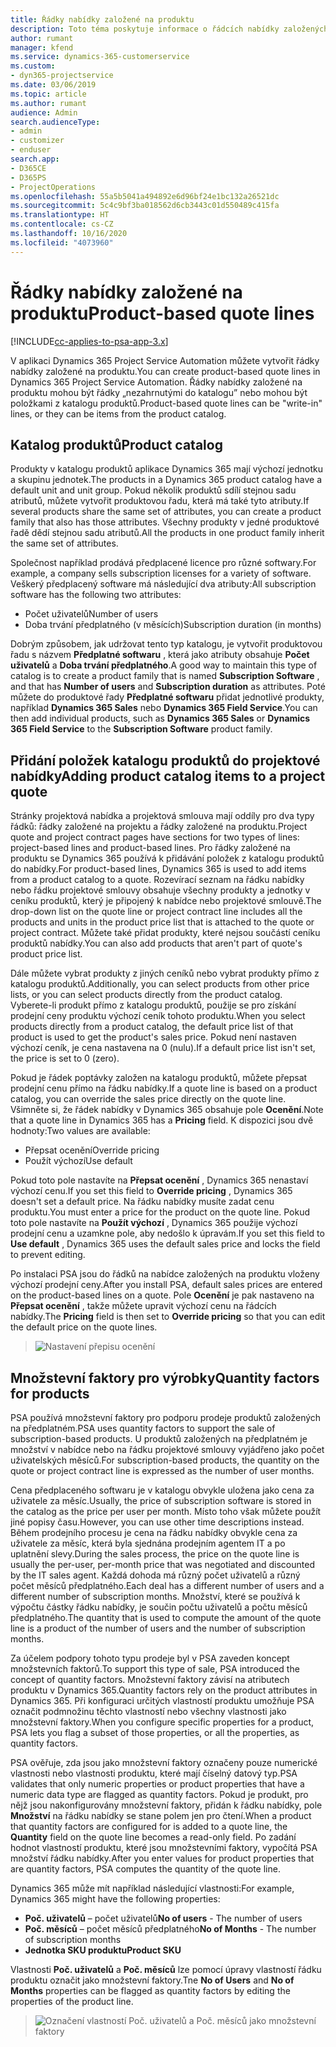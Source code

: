 ```yaml
---
title: Řádky nabídky založené na produktu
description: Toto téma poskytuje informace o řádcích nabídky založených na produktu.
author: rumant
manager: kfend
ms.service: dynamics-365-customerservice
ms.custom:
- dyn365-projectservice
ms.date: 03/06/2019
ms.topic: article
ms.author: rumant
audience: Admin
search.audienceType:
- admin
- customizer
- enduser
search.app:
- D365CE
- D365PS
- ProjectOperations
ms.openlocfilehash: 55a5b5041a494892e6d96bf24e1bc132a26521dc
ms.sourcegitcommit: 5c4c9bf3ba018562d6cb3443c01d550489c415fa
ms.translationtype: HT
ms.contentlocale: cs-CZ
ms.lasthandoff: 10/16/2020
ms.locfileid: "4073960"
---
```

# <a name="product-based-quote-lines"></a><span data-ttu-id="8c06d-103">Řádky nabídky založené na produktu</span><span class="sxs-lookup"><span data-stu-id="8c06d-103">Product-based quote lines</span></span>

[!INCLUDE[cc-applies-to-psa-app-3.x](../includes/cc-applies-to-psa-app-3x.md)]


<span data-ttu-id="8c06d-104">V aplikaci Dynamics 365 Project Service Automation můžete vytvořit řádky nabídky založené na produktu.</span><span class="sxs-lookup"><span data-stu-id="8c06d-104">You can create product-based quote lines in Dynamics 365 Project Service Automation.</span></span> <span data-ttu-id="8c06d-105">Řádky nabídky založené na produktu mohou být řádky „nezahrnutými do katalogu” nebo mohou být položkami z katalogu produktů.</span><span class="sxs-lookup"><span data-stu-id="8c06d-105">Product-based quote lines can be "write-in" lines, or they can be items from the product catalog.</span></span>

## <a name="product-catalog"></a><span data-ttu-id="8c06d-106">Katalog produktů</span><span class="sxs-lookup"><span data-stu-id="8c06d-106">Product catalog</span></span>

<span data-ttu-id="8c06d-107">Produkty v katalogu produktů aplikace Dynamics 365 mají výchozí jednotku a skupinu jednotek.</span><span class="sxs-lookup"><span data-stu-id="8c06d-107">The products in a Dynamics 365 product catalog have a default unit and unit group.</span></span> <span data-ttu-id="8c06d-108">Pokud několik produktů sdílí stejnou sadu atributů, můžete vytvořit produktovou řadu, která má také tyto atributy.</span><span class="sxs-lookup"><span data-stu-id="8c06d-108">If several products share the same set of attributes, you can create a product family that also has those attributes.</span></span> <span data-ttu-id="8c06d-109">Všechny produkty v jedné produktové řadě dědí stejnou sadu atributů.</span><span class="sxs-lookup"><span data-stu-id="8c06d-109">All the products in one product family inherit the same set of attributes.</span></span>

<span data-ttu-id="8c06d-110">Společnost například prodává předplacené licence pro různé softwary.</span><span class="sxs-lookup"><span data-stu-id="8c06d-110">For example, a company sells subscription licenses for a variety of software.</span></span> <span data-ttu-id="8c06d-111">Veškerý předplacený software má následující dva atributy:</span><span class="sxs-lookup"><span data-stu-id="8c06d-111">All subscription software has the following two attributes:</span></span>

- <span data-ttu-id="8c06d-112">Počet uživatelů</span><span class="sxs-lookup"><span data-stu-id="8c06d-112">Number of users</span></span> 
- <span data-ttu-id="8c06d-113">Doba trvání předplatného (v měsících)</span><span class="sxs-lookup"><span data-stu-id="8c06d-113">Subscription duration (in months)</span></span>

<span data-ttu-id="8c06d-114">Dobrým způsobem, jak udržovat tento typ katalogu, je vytvořit produktovou řadu s názvem **Předplatné softwaru** , která jako atributy obsahuje **Počet uživatelů** a **Doba trvání předplatného**.</span><span class="sxs-lookup"><span data-stu-id="8c06d-114">A good way to maintain this type of catalog is to create a product family that is named **Subscription Software** , and that has **Number of users** and **Subscription duration** as attributes.</span></span> <span data-ttu-id="8c06d-115">Poté můžete do produktové řady **Předplatné softwaru** přidat jednotlivé produkty, například **Dynamics 365 Sales** nebo **Dynamics 365 Field Service**.</span><span class="sxs-lookup"><span data-stu-id="8c06d-115">You can then add individual products, such as **Dynamics 365 Sales** or **Dynamics 365 Field Service** to the **Subscription Software** product family.</span></span>

## <a name="adding-product-catalog-items-to-a-project-quote"></a><span data-ttu-id="8c06d-116">Přidání položek katalogu produktů do projektové nabídky</span><span class="sxs-lookup"><span data-stu-id="8c06d-116">Adding product catalog items to a project quote</span></span>

<span data-ttu-id="8c06d-117">Stránky projektová nabídka a projektová smlouva mají oddíly pro dva typy řádků: řádky založené na projektu a řádky založené na produktu.</span><span class="sxs-lookup"><span data-stu-id="8c06d-117">Project quote and project contract pages have sections for two types of lines: project-based lines and product-based lines.</span></span> <span data-ttu-id="8c06d-118">Pro řádky založené na produktu se Dynamics 365 používá k přidávání položek z katalogu produktů do nabídky.</span><span class="sxs-lookup"><span data-stu-id="8c06d-118">For product-based lines, Dynamics 365 is used to add items from a product catalog to a quote.</span></span> <span data-ttu-id="8c06d-119">Rozevírací seznam na řádku nabídky nebo řádku projektové smlouvy obsahuje všechny produkty a jednotky v ceníku produktů, který je připojený k nabídce nebo projektové smlouvě.</span><span class="sxs-lookup"><span data-stu-id="8c06d-119">The drop-down list on the quote line or project contract line includes all the products and units in the product price list that is attached to the quote or project contract.</span></span> <span data-ttu-id="8c06d-120">Můžete také přidat produkty, které nejsou součástí ceníku produktů nabídky.</span><span class="sxs-lookup"><span data-stu-id="8c06d-120">You can also add products that aren't part of quote's product price list.</span></span>

<span data-ttu-id="8c06d-121">Dále můžete vybrat produkty z jiných ceníků nebo vybrat produkty přímo z katalogu produktů.</span><span class="sxs-lookup"><span data-stu-id="8c06d-121">Additionally, you can select products from other price lists, or you can select products directly from the product catalog.</span></span> <span data-ttu-id="8c06d-122">Vyberete-li produkt přímo z katalogu produktů, použije se pro získání prodejní ceny produktu výchozí ceník tohoto produktu.</span><span class="sxs-lookup"><span data-stu-id="8c06d-122">When you select products directly from a product catalog, the default price list of that product is used to get the product's sales price.</span></span> <span data-ttu-id="8c06d-123">Pokud není nastaven výchozí ceník, je cena nastavena na 0 (nulu).</span><span class="sxs-lookup"><span data-stu-id="8c06d-123">If a default price list isn't set, the price is set to 0 (zero).</span></span>

<span data-ttu-id="8c06d-124">Pokud je řádek poptávky založen na katalogu produktů, můžete přepsat prodejní cenu přímo na řádku nabídky.</span><span class="sxs-lookup"><span data-stu-id="8c06d-124">If a quote line is based on a product catalog, you can override the sales price directly on the quote line.</span></span> <span data-ttu-id="8c06d-125">Všimněte si, že řádek nabídky v Dynamics 365 obsahuje pole **Ocenění**.</span><span class="sxs-lookup"><span data-stu-id="8c06d-125">Note that a quote line in Dynamics 365 has a **Pricing** field.</span></span> <span data-ttu-id="8c06d-126">K dispozici jsou dvě hodnoty:</span><span class="sxs-lookup"><span data-stu-id="8c06d-126">Two values are available:</span></span>

- <span data-ttu-id="8c06d-127">Přepsat ocenění</span><span class="sxs-lookup"><span data-stu-id="8c06d-127">Override pricing</span></span>  
- <span data-ttu-id="8c06d-128">Použít výchozí</span><span class="sxs-lookup"><span data-stu-id="8c06d-128">Use default</span></span>

<span data-ttu-id="8c06d-129">Pokud toto pole nastavíte na **Přepsat ocenění** , Dynamics 365 nenastaví výchozí cenu.</span><span class="sxs-lookup"><span data-stu-id="8c06d-129">If you set this field to **Override pricing** , Dynamics 365 doesn't set a default price.</span></span> <span data-ttu-id="8c06d-130">Na řádku nabídky musíte zadat cenu produktu.</span><span class="sxs-lookup"><span data-stu-id="8c06d-130">You must enter a price for the product on the quote line.</span></span> <span data-ttu-id="8c06d-131">Pokud toto pole nastavíte na **Použít výchozí** , Dynamics 365 použije výchozí prodejní cenu a uzamkne pole, aby nedošlo k úpravám.</span><span class="sxs-lookup"><span data-stu-id="8c06d-131">If you set this field to **Use default** , Dynamics 365 uses the default sales price and locks the field to prevent editing.</span></span>

<span data-ttu-id="8c06d-132">Po instalaci PSA jsou do řádků na nabídce založených na produktu vloženy výchozí prodejní ceny.</span><span class="sxs-lookup"><span data-stu-id="8c06d-132">After you install PSA, default sales prices are entered on the product-based lines on a quote.</span></span> <span data-ttu-id="8c06d-133">Pole **Ocenění** je pak nastaveno na **Přepsat ocenění** , takže můžete upravit výchozí cenu na řádcích nabídky.</span><span class="sxs-lookup"><span data-stu-id="8c06d-133">The **Pricing** field is then set to **Override pricing** so that you can edit the default price on the quote lines.</span></span>

> ![Nastavení přepisu ocenění](media/basic-guide-10.png)
 
## <a name="quantity-factors-for-products"></a><span data-ttu-id="8c06d-135">Množstevní faktory pro výrobky</span><span class="sxs-lookup"><span data-stu-id="8c06d-135">Quantity factors for products</span></span>

<span data-ttu-id="8c06d-136">PSA používá množstevní faktory pro podporu prodeje produktů založených na předplatném.</span><span class="sxs-lookup"><span data-stu-id="8c06d-136">PSA uses quantity factors to support the sale of subscription-based products.</span></span> <span data-ttu-id="8c06d-137">U produktů založených na předplatném je množství v nabídce nebo na řádku projektové smlouvy vyjádřeno jako počet uživatelských měsíců.</span><span class="sxs-lookup"><span data-stu-id="8c06d-137">For subscription-based products, the quantity on the quote or project contract line is expressed as the number of user months.</span></span>

<span data-ttu-id="8c06d-138">Cena předplaceného softwaru je v katalogu obvykle uložena jako cena za uživatele za měsíc.</span><span class="sxs-lookup"><span data-stu-id="8c06d-138">Usually, the price of subscription software is stored in the catalog as the price per user per month.</span></span> <span data-ttu-id="8c06d-139">Místo toho však můžete použít jiné popisy času.</span><span class="sxs-lookup"><span data-stu-id="8c06d-139">However, you can use other time descriptions instead.</span></span> <span data-ttu-id="8c06d-140">Během prodejního procesu je cena na řádku nabídky obvykle cena za uživatele za měsíc, která byla sjednána prodejním agentem IT a po uplatnění slevy.</span><span class="sxs-lookup"><span data-stu-id="8c06d-140">During the sales process, the price on the quote line is usually the per-user, per-month price that was negotiated and discounted by the IT sales agent.</span></span> <span data-ttu-id="8c06d-141">Každá dohoda má různý počet uživatelů a různý počet měsíců předplatného.</span><span class="sxs-lookup"><span data-stu-id="8c06d-141">Each deal has a different number of users and a different number of subscription months.</span></span> <span data-ttu-id="8c06d-142">Množství, které se používá k výpočtu částky řádku nabídky, je součin počtu uživatelů a počtu měsíců předplatného.</span><span class="sxs-lookup"><span data-stu-id="8c06d-142">The quantity that is used to compute the amount of the quote line is a product of the number of users and the number of subscription months.</span></span>

<span data-ttu-id="8c06d-143">Za účelem podpory tohoto typu prodeje byl v PSA zaveden koncept množstevních faktorů.</span><span class="sxs-lookup"><span data-stu-id="8c06d-143">To support this type of sale, PSA introduced the concept of quantity factors.</span></span> <span data-ttu-id="8c06d-144">Množstevní faktory závisí na atributech produktu v Dynamics 365.</span><span class="sxs-lookup"><span data-stu-id="8c06d-144">Quantity factors rely on the product attributes in Dynamics 365.</span></span> <span data-ttu-id="8c06d-145">Při konfiguraci určitých vlastností produktu umožňuje PSA označit podmnožinu těchto vlastností nebo všechny vlastnosti jako množstevní faktory.</span><span class="sxs-lookup"><span data-stu-id="8c06d-145">When you configure specific properties for a product, PSA lets you flag a subset of those properties, or all the properties, as quantity factors.</span></span>

<span data-ttu-id="8c06d-146">PSA ověřuje, zda jsou jako množstevní faktory označeny pouze numerické vlastnosti nebo vlastnosti produktu, které mají číselný datový typ.</span><span class="sxs-lookup"><span data-stu-id="8c06d-146">PSA validates that only numeric properties or product properties that have a numeric data type are flagged as quantity factors.</span></span> <span data-ttu-id="8c06d-147">Pokud je produkt, pro nějž jsou nakonfigurovány množstevní faktory, přidán k řádku nabídky, pole **Množství** na řádku nabídky se stane polem jen pro čtení.</span><span class="sxs-lookup"><span data-stu-id="8c06d-147">When a product that quantity factors are configured for is added to a quote line, the **Quantity** field on the quote line becomes a read-only field.</span></span> <span data-ttu-id="8c06d-148">Po zadání hodnot vlastností produktu, které jsou množstevními faktory, vypočítá PSA množství řádku nabídky.</span><span class="sxs-lookup"><span data-stu-id="8c06d-148">After you enter values for product properties that are quantity factors, PSA computes the quantity of the quote line.</span></span>

<span data-ttu-id="8c06d-149">Dynamics 365 může mít například následující vlastnosti:</span><span class="sxs-lookup"><span data-stu-id="8c06d-149">For example, Dynamics 365 might have the following properties:</span></span> 

- <span data-ttu-id="8c06d-150">**Poč. uživatelů** – počet uživatelů</span><span class="sxs-lookup"><span data-stu-id="8c06d-150">**No of users** - The number of users</span></span> 
- <span data-ttu-id="8c06d-151">**Poč. měsíců** – počet měsíců předplatného</span><span class="sxs-lookup"><span data-stu-id="8c06d-151">**No of Months** - The number of subscription months</span></span>
- <span data-ttu-id="8c06d-152">**Jednotka SKU produktu**</span><span class="sxs-lookup"><span data-stu-id="8c06d-152">**Product SKU**</span></span> 

<span data-ttu-id="8c06d-153">Vlastnosti **Poč. uživatelů** a **Poč. měsíců** lze pomocí úpravy vlastností řádku produktu označit jako množstevní faktory.</span><span class="sxs-lookup"><span data-stu-id="8c06d-153">Tne **No of Users** and **No of Months** properties can be flagged as quantity factors by editing the properties of the product line.</span></span> 

> ![Označení vlastností Poč. uživatelů a Poč. měsíců jako množstevní faktory](media/basic-guide-11.png)
 

